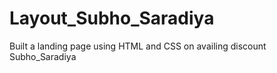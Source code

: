 # Layout_Subho_Saradiya
Built a landing page using HTML and CSS on availing discount Subho_Saradiya 
